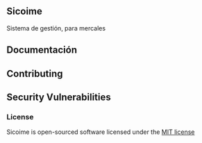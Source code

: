 ## Sicoime

Sistema de gestión, para mercales

## Documentación


## Contributing


## Security Vulnerabilities


### License

Sicoime is open-sourced software licensed under the [MIT license](http://opensource.org/licenses/MIT)
